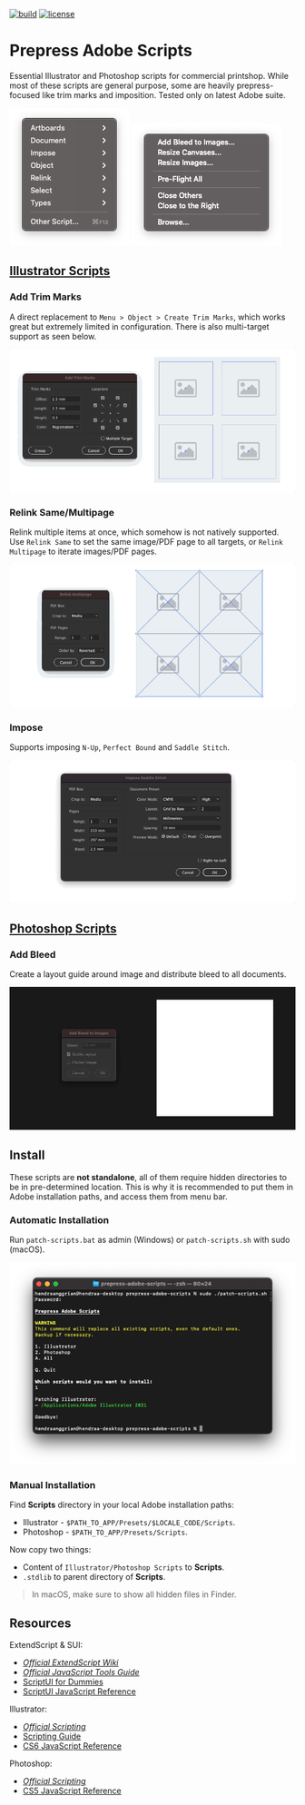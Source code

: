 [![build](https://img.shields.io/travis/com/hendraanggrian/prepress-adobe-scripts)](https://travis-ci.com/hendraanggrian/prepress-adobe-scripts)
[![license](https://img.shields.io/github/license/hendraanggrian/prepress-adobe-scripts)](https://github.com/hendraanggrian/prepress-adobe-scripts/blob/main/LICENSE)

Prepress Adobe Scripts
======================

Essential Illustrator and Photoshop scripts for commercial printshop. While most of these scripts are general purpose, some are heavily prepress-focused like trim marks and imposition. Tested only on latest Adobe suite.

![](art/scripts-menu-ai.png)
![](art/scripts-menu-psd.png)

[Illustrator Scripts](Illustrator%20Scripts)
---------------------

### Add Trim Marks

A direct replacement to `Menu > Object > Create Trim Marks`, which works great but extremely limited in configuration. There is also multi-target support as seen below.

![](art/ai-add-trim-marks.gif)

### Relink Same/Multipage

Relink multiple items at once, which somehow is not natively supported. Use `Relink Same` to set the same image/PDF page to all targets, or `Relink Multipage` to iterate images/PDF pages.

![](art/ai-relink-multipage.gif)

### Impose

Supports imposing `N-Up`, `Perfect Bound` and `Saddle Stitch`.

![](art/ai-impose.gif)

[Photoshop Scripts](Photoshop%20Scripts)
-------------------

### Add Bleed

Create a layout guide around image and distribute bleed to all documents.

![](art/psd-add-bleed.gif)

Install
-------

These scripts are **not standalone**, all of them require hidden directories to be in pre-determined location. This is why it is recommended to put them in Adobe installation paths, and access them from menu bar.

### Automatic Installation

Run `patch-scripts.bat` as admin (Windows) or `patch-scripts.sh` with sudo (macOS).

![](art/patch-scripts.png)

### Manual Installation

Find **Scripts** directory in your local Adobe installation paths:
* Illustrator - `$PATH_TO_APP/Presets/$LOCALE_CODE/Scripts`.
* Photoshop - `$PATH_TO_APP/Presets/Scripts`.

Now copy two things:
* Content of `Illustrator/Photoshop Scripts` to **Scripts**.
* `.stdlib` to parent directory of **Scripts**.

> In macOS, make sure to show all hidden files in Finder.

Resources
---------

ExtendScript & SUI:
* [*Official ExtendScript Wiki*](https://github.com/ExtendScript/wiki/wiki)
* [*Official JavaScript Tools Guide*](https://wwwimages2.adobe.com/content/dam/acom/en/devnet/scripting/pdfs/javascript_tools_guide.pdf)
* [ScriptUI for Dummies](https://adobeindd.com/view/publications/a0207571-ff5b-4bbf-a540-07079bd21d75/92ra/publication-web-resources/pdf/scriptui-2-16-j.pdf)
* [ScriptUI JavaScript Reference](http://jongware.mit.edu/scriptuihtml/Sui/index_1.html)

Illustrator:
* [*Official Scripting*](https://www.adobe.com/devnet/illustrator/scripting.html)
* [Scripting Guide](https://ai-scripting.docsforadobe.dev/)
* [CS6 JavaScript Reference](http://jongware.mit.edu/iljscs6html/iljscs6/inxx.html)

Photoshop:
* [*Official Scripting*](https://www.adobe.com/devnet/photoshop/scripting.html)
* [CS5 JavaScript Reference](http://jongware.mit.edu/pscs5js_html/psjscs5/inxx.html)
